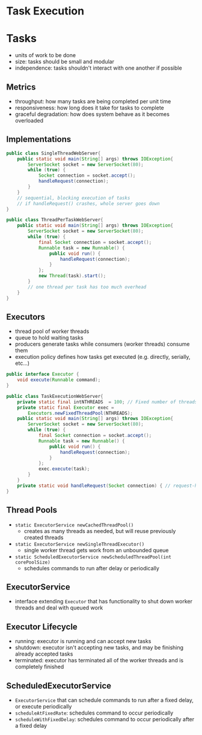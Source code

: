 # Task Execution

# Tasks

- units of work to be done
- size: tasks should be small and modular
- independence: tasks shouldn't interact with one another if possible

## Metrics

- throughput: how many tasks are being completed per unit time
- responsiveness: how long does it take for tasks to complete
- graceful degradation: how does system behave as it becomes overloaded

## Implementations

```java
public class SingleThreadWebServer{
    public static void main(String[] args) throws IOException{
        ServerSocket socket = new ServerSocket(80);
        while (true) {
            Socket connection = socket.accept();
            handleRequest(connection);
        }
    }
    // sequential, blocking execution of tasks
    // if handleRequest() crashes, whole server goes down
}
```

```java
public class ThreadPerTaskWebServer{
    public static void main(String[] args) throws IOException{
        ServerSocket socket = new ServerSocket(80);
        while (true) {
            final Socket connection = socket.accept();
            Runnable task = new Runnable() {
                public void run() {
                    handleRequest(connection);
                }
            };
            new Thread(task).start();
        }
        // one thread per task has too much overhead
    }
}
```

## Executors

- thread pool of worker threads
- queue to hold waiting tasks
- producers generate tasks while consumers (worker threads) consume them
- execution policy defines how tasks get executed (e.g. directly, serially, etc...)

```java
public interface Executor {
    void execute(Runnable command);
}
```

```java
public class TaskExecutionWebServer{
    private static final intNTHREADS  = 100; // Fixed number of threads
    private static final Executor exec = 
        Executors.newFixedThreadPool(NTHREADS);
    public static void main(String[] args) throws IOException{
        ServerSocket socket = new ServerSocket(80);
        while (true) {
            final Socket connection = socket.accept();
            Runnable task = new Runnable() {
                public void run() {
                    handleRequest(connection);
                }
            };
            exec.execute(task);
        }
    }
    private static void handleRequest(Socket connection) { // request-handling logic here }
}
```

## Thread Pools

- `static ExecutorService newCachedThreadPool()`
  - creates as many threads as needed, but will reuse previously created threads
- `static ExecutorService newSingleThreadExecutor()`
  - single worker thread gets work from an unbounded queue
- `static ScheduledExecutorService newScheduledThreadPool(int corePoolSize)`
  - schedules commands to run after delay or periodically

## ExecutorService

- interface extending `Executor` that has functionality to shut down worker threads and deal with queued work

## Executor Lifecycle

- running: executor is running and can accept new tasks
- shutdown: executor isn't accepting new tasks, and may be finishing already accepted tasks
- terminated: executor has terminated all of the worker threads and is completely finished

## ScheduledExecutorService

- `ExecutorService` that can schedule commands to run after a fixed delay, or execute periodically
- `scheduleAtFixedRate`: schedules command to occur periodically
- `scheduleWithFixedDelay`: schedules command to occur periodically after a fixed delay